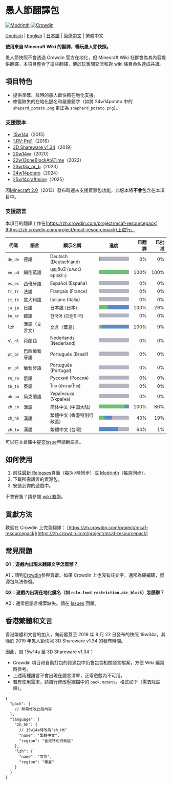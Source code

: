 # 愚人節翻譯包

[![Modrinth](https://img.shields.io/modrinth/dt/april-fools-translation?label=Modrinth&color=darkgreen&labelColor=black&logo=modrinth)](https://modrinth.com/mod/april-fools-translation)
[![Crowdin](https://badges.crowdin.net/mcaf-resourcepack/localized.svg)](https://crowdin.com/project/mcaf-resourcepack)

[Deutsch](README.de.md) | [English](README.md) | [日本語](README.ja.md) | [简体中文](README.zh-hans.md) | 繁體中文

**使用來自 Minecraft Wiki 的翻譯，暢玩愚人節快照。**

愚人節快照不會透過 Crowdin 官方在地化，但 Minecraft Wiki 社群會為其內容提供翻譯。本項目整合了這些翻譯，便於玩家間交流和對 wiki 條目命名達成共識。

## 項目特色

- 提供準確、及時的愚人節快照在地化支援。
- 修復缺失的在地化鍵名和嚴重錯字（如將 24w14potato 中的 `shepard_potato.png` 更正為 `shepherd_potato.png`）。

### 支援版本

- [15w14a](https://zh.minecraft.wiki/w/Java_Edition_15w14a)（2015）
- [1.RV-Pre1](https://zh.minecraft.wiki/w/Java_Edition_1.RV-Pre1)（2016）
- [3D Shareware v1.34](https://zh.minecraft.wiki/w/Java_Edition_3D_Shareware_v1.34)（2019）
- [20w14∞](https://zh.minecraft.wiki/w/Java_Edition_20w14∞)（2020）
- [22w13oneBlockAtATime](https://zh.minecraft.wiki/w/Java_Edition_22w13oneBlockAtATime)（2022）
- [23w13a_or_b](https://zh.minecraft.wiki/w/Java_Edition_23w13a_or_b)（2023）
- [24w14potato](https://zh.minecraft.wiki/w/Java_Edition_24w14potato)（2024）
- [25w14craftmine](https://zh.minecraft.wiki/w/Java_Edition_24w14craftmine)（2025）

因[Minecraft 2.0](https://zh.minecraft.wiki/w/Java_Edition_2.0)（2013）發布時還未支援資源包功能，此版本將**不會**包含在本項目中。

### 支援語言

本項目的翻譯工作在[https://zh.crowdin.com/project/mcaf-resourcepack](https://zh.crowdin.com/project/mcaf-resourcepack)上进行。

| 代碼 | 語言 | 顯示名稱 | 進度 | 已翻譯 | 已批准 |
| --- | --- | --- | --- | ---: | ---: |
| `de_de` | 德語 | Deutsch (Deutschland) | <img src="badges/de_de.png"> | 3% | 0% |
| `en_ud` | 顛倒英語 | ɥsᴉꞁᵷuƎ (uʍoᗡ ǝpᴉsd∩) | <img src="badges/en_ud.png"> | 100% | 100% |
| `es_es` | 西班牙語 | Español (España) | <img src="badges/es_es.png"> | 0% | 0% |
| `fr_fr` | 法語 | Français (France) | <img src="badges/fr_fr.png"> | 0% | 0% |
| `it_it` | 意大利語 | Italiano (Italia) | <img src="badges/it_it.png"> | 0% | 0% |
| `ja_jp` | 日語 | 日本語 (日本) | <img src="badges/ja_jp.png"> | 100% | 29% |
| `ko_kr` | 韓語 | 한국어 (대한민국)| <img src="badges/ko_kr.png"> | 0% | 0% |
| `lzh` | 漢語（文言文） | 文言（華夏）| <img src="badges/lzh.png"> | 100% | 9% |
| `nl_nl` | 荷蘭語 | Nederlands (Nederland) | <img src="badges/nl_nl.png"> | 0% | 0% |
| `pt_br` | 巴西葡萄牙語 | Português (Brasil) | <img src="badges/pt_br.png"> | 0% | 0% |
| `pt_pt` | 葡萄牙語 | Português (Portugal) | <img src="badges/pt_pt.png"> | 0% | 0% |
| `ru_ru` | 俄語 | Русский (Россия) | <img src="badges/ru_ru.png"> | 0% | 0% |
| `th_th` | 泰語 | ไทย (ประเทศไทย) | <img src="badges/th_th.png"> | 0% | 0% |
| `uk_ua` | 烏克蘭語 | Українська (Україна) | <img src="badges/uk_ua.png"> | 0% | 0% |
| `zh_cn` | 漢語 | 简体中文 (中国大陆) | <img src="badges/zh_cn.png"> | 100% | 86% |
| `zh_hk` | 漢語 | 繁體中文 (香港特別行政區) | <img src="badges/zh_hk.png"> | 43% | 19% |
| `zh_tw` | 漢語 | 繁體中文 (台灣) | <img src="badges/zh_tw.png"> | 64% | 1% |

可以在本倉庫中[提交issue](https://github.com/mc-wiki/mcaf-resourcepack/issues)申請新語言。

## 如何使用

1. 前往[最新 Releases](https://github.com/mc-wiki/mcaf-resourcepack/releases/latest)頁面（每3小時同步）或 [Modrinth](https://modrinth.com/resourcepack/april-fools-translation)（每週同步）。
2. 下載所需語言的資源包。
3. 安裝到你的遊戲中。

不會安裝？請參閱 [wiki 教學](https://zh.minecraft.wiki/w/Tutorial:加载资源包)。

## 貢獻方法

歡迎在 Crowdin 上完善翻譯：
[https://zh.crowdin.com/project/mcaf-resourcepack](https://zh.crowdin.com/project/mcaf-resourcepack)

## 常見問題

**Q1：遊戲內出現未翻譯文字怎麼辦？**

A1：請到[Crowdin](#貢獻方法)參與貢獻。如果 Crowdin 上也沒有該文字，通常為硬編碼，資源包無法修復。

**Q2：遊戲內出現在地化鍵名（如 `rule.food_restriction.air_block`）怎麼辦？**

A2：通常是語言檔案缺失。請在 [Issues](https://github.com/mc-wiki/mcaf-resourcepack/issues) 回饋。

<!-- The following content is specifically provided for zh_hk and lzh players, and can be omitted.-->

## 香港繁體和文言

香港繁體和文言的加入，向前覆蓋至 2019 年 8 月 22 日發布的快照 19w34a。其晚於 2019 年愚人節快照 3D Shareware v1.34 的發布時間。

因此，自 15w14a 至 3D Shareware v1.34：

- Crowdin 項目和自動打包的資源包中仍會包含相關語言檔案，方便 Wiki 編寫時參考。
- 上述兩種語言不會出現在語言清單，正常遊戲內不可用。
- 若有使用需求，請自行修改壓縮檔中的 `pack.mcmeta`，格式如下（需去除註釋）。

```jsonc
{
  "pack": {
    // 無需修改此段內容
  },
  "language": {
    "zh_hk": {
      // 15w14a時改為"zh_HK"
      "name": "繁體中文",
      "region": "香港特別行政區"
    },
    "lzh": {
      "name": "文言",
      "region": "華夏"
    }
  }
}
```
